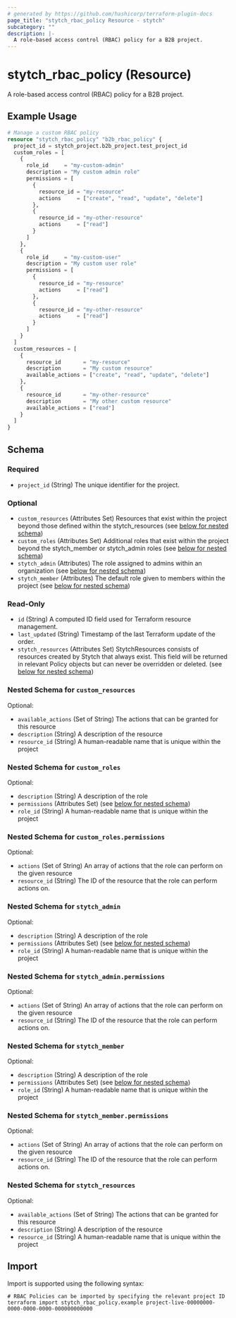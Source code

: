 ```yaml
---
# generated by https://github.com/hashicorp/terraform-plugin-docs
page_title: "stytch_rbac_policy Resource - stytch"
subcategory: ""
description: |-
  A role-based access control (RBAC) policy for a B2B project.
---
```


# stytch_rbac_policy (Resource)

A role-based access control (RBAC) policy for a B2B project.

## Example Usage

```terraform
# Manage a custom RBAC policy
resource "stytch_rbac_policy" "b2b_rbac_policy" {
  project_id = stytch_project.b2b_project.test_project_id
  custom_roles = [
    {
      role_id     = "my-custom-admin"
      description = "My custom admin role"
      permissions = [
        {
          resource_id = "my-resource"
          actions     = ["create", "read", "update", "delete"]
        },
        {
          resource_id = "my-other-resource"
          actions     = ["read"]
        }
      ]
    },
    {
      role_id     = "my-custom-user"
      description = "My custom user role"
      permissions = [
        {
          resource_id = "my-resource"
          actions     = ["read"]
        },
        {
          resource_id = "my-other-resource"
          actions     = ["read"]
        }
      ]
    }
  ]
  custom_resources = [
    {
      resource_id       = "my-resource"
      description       = "My custom resource"
      available_actions = ["create", "read", "update", "delete"]
    },
    {
      resource_id       = "my-other-resource"
      description       = "My other custom resource"
      available_actions = ["read"]
    }
  ]
}
```

<!-- schema generated by tfplugindocs -->
## Schema

### Required

- `project_id` (String) The unique identifier for the project.

### Optional

- `custom_resources` (Attributes Set) Resources that exist within the project beyond those defined within the stytch_resources (see [below for nested schema](#nestedatt--custom_resources))
- `custom_roles` (Attributes Set) Additional roles that exist within the project beyond the stytch_member or stytch_admin roles (see [below for nested schema](#nestedatt--custom_roles))
- `stytch_admin` (Attributes) The role assigned to admins within an organization (see [below for nested schema](#nestedatt--stytch_admin))
- `stytch_member` (Attributes) The default role given to members within the project (see [below for nested schema](#nestedatt--stytch_member))

### Read-Only

- `id` (String) A computed ID field used for Terraform resource management.
- `last_updated` (String) Timestamp of the last Terraform update of the order.
- `stytch_resources` (Attributes Set) StytchResources consists of resources created by Stytch that always exist. This field will be returned in relevant Policy objects but can never be overridden or deleted. (see [below for nested schema](#nestedatt--stytch_resources))

<a id="nestedatt--custom_resources"></a>
### Nested Schema for `custom_resources`

Optional:

- `available_actions` (Set of String) The actions that can be granted for this resource
- `description` (String) A description of the resource
- `resource_id` (String) A human-readable name that is unique within the project


<a id="nestedatt--custom_roles"></a>
### Nested Schema for `custom_roles`

Optional:

- `description` (String) A description of the role
- `permissions` (Attributes Set) (see [below for nested schema](#nestedatt--custom_roles--permissions))
- `role_id` (String) A human-readable name that is unique within the project

<a id="nestedatt--custom_roles--permissions"></a>
### Nested Schema for `custom_roles.permissions`

Optional:

- `actions` (Set of String) An array of actions that the role can perform on the given resource
- `resource_id` (String) The ID of the resource that the role can perform actions on.



<a id="nestedatt--stytch_admin"></a>
### Nested Schema for `stytch_admin`

Optional:

- `description` (String) A description of the role
- `permissions` (Attributes Set) (see [below for nested schema](#nestedatt--stytch_admin--permissions))
- `role_id` (String) A human-readable name that is unique within the project

<a id="nestedatt--stytch_admin--permissions"></a>
### Nested Schema for `stytch_admin.permissions`

Optional:

- `actions` (Set of String) An array of actions that the role can perform on the given resource
- `resource_id` (String) The ID of the resource that the role can perform actions on.



<a id="nestedatt--stytch_member"></a>
### Nested Schema for `stytch_member`

Optional:

- `description` (String) A description of the role
- `permissions` (Attributes Set) (see [below for nested schema](#nestedatt--stytch_member--permissions))
- `role_id` (String) A human-readable name that is unique within the project

<a id="nestedatt--stytch_member--permissions"></a>
### Nested Schema for `stytch_member.permissions`

Optional:

- `actions` (Set of String) An array of actions that the role can perform on the given resource
- `resource_id` (String) The ID of the resource that the role can perform actions on.



<a id="nestedatt--stytch_resources"></a>
### Nested Schema for `stytch_resources`

Optional:

- `available_actions` (Set of String) The actions that can be granted for this resource
- `description` (String) A description of the resource
- `resource_id` (String) A human-readable name that is unique within the project

## Import

Import is supported using the following syntax:

```shell
# RBAC Policies can be imported by specifying the relevant project ID
terraform import stytch_rbac_policy.example project-live-00000000-0000-0000-0000-000000000000
```
